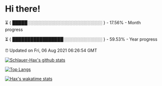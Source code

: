 # Hi there!

⏳ { █████░░░░░░░░░░░░░░░░░░░░░░░░░ } - 17.56% - Month progress

⏳ { █████████████████░░░░░░░░░░░░░ } - 59.53% - Year progress

⏰ Updated on Fri, 06 Aug 2021 06:26:54 GMT


[![Schlauer-Hax's github stats](https://github-readme-stats.vercel.app/api?username=Schlauer-Hax&show_icons=true&theme=dark&count_private=true)](https://github.com/Schlauer-Hax)


[![Top Langs](https://github-readme-stats.vercel.app/api/top-langs/?username=Schlauer-Hax&layout=compact&theme=dark)](https://github.com/Schlauer-Hax?tab=repositories)


[![Hax's wakatime stats](https://github-readme-stats.vercel.app/api/wakatime?username=Hax&theme=dark)](https://wakatime.com/@Hax)

